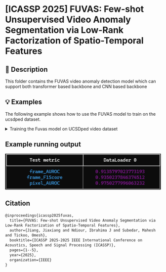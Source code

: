 # [ICASSP 2025] FUVAS: Few-shot Unsupervised Video Anomaly Segmentation via Low-Rank Factorization of Spatio-Temporal Features

## 📝 Description

This folder contains the FUVAS video anomaly detection model which can support both transformer based backbone and CNN based backbone

## 💡 Examples

The following example shows how to use the FUVAS model to train on the ucsdped dataset.

<details>
<summary>Training the Fuvas model on UCSDped video dataset</summary>

```python
# Import the necessary modules
from anomalib.data import UCSDped
from anomalib.models import Fuvas
from anomalib.engine import Engine

# Load the avenue dataset, model and engine.
datamodule = UCSDped()
model = Fuvas()
engine = Engine()

# Train the model
engine.train(model, datamodule)
```
</details>

## Example running output
![DRGSmethod](fuvas_anomalib_results.png)



<section class="section" id="BibTeX">
  <div class="container is-max-desktop content">
    <h2 class="title">Citation</h2>
    <pre><code>@inproceedings{icassp2025fuvas,
  title={FUVAS: Few-shot Unsupervised Video Anomaly Segmentation via Low-Rank Factorization of Spatio-Temporal Features},
  author={Jiang, Jiaxiang and Ndiour, Ibrahima J and Subedar, Mahesh and Tickoo, Omesh},
  booktitle={ICASSP 2025-2025 IEEE International Conference on Acoustics, Speech and Signal Processing (ICASSP)},
  pages={1--5},
  year={2025},
  organization={IEEE}
}</code></pre>
  </div>
</section>

